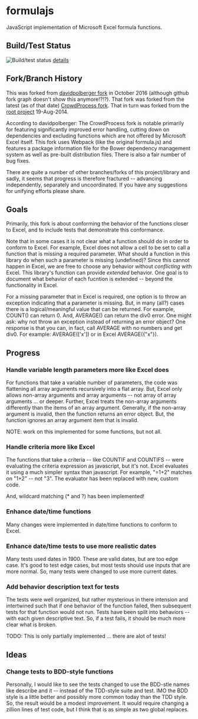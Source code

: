 # formulajs

JavaScript implementation of Microsoft Excel formula functions.

## Build/Test Status

![Build/test status](https://api.travis-ci.org/TruDB/formulajs.svg?branch=master "Build/test status")
[details](https://travis-ci.org/TruDB/formulajs)

## Fork/Branch History
This was forked from [davidpolberger fork](https://github.com/davidpolberger/formulajs) in October 2016 (although github fork graph doesn't show this anymore!?!?). That fork was forked from the latest (as of that date) [CrowdProcess fork](https://github.com/CrowdProcess/formula.js/). That in turn was forked from the [root project](https://github.com/sutoiku/formula.js/) 19-Aug-2014.

According to davidpolberger: The CrowdProcess fork is notable primarily for featuring significantly improved error handling, cutting down on dependencies and excluding functions which are not offered by Microsoft Excel itself.  This fork uses Webpack (like the original formula.js) and features a package information file for the Bower dependency management system as well as pre-built distribution files. There is also a fair number of bug fixes.

There are quite a number of other branches/forks of this project/library and sadly, it seems that progress is therefore fractured -- advancing independently, separately and uncoordinated.   If you have any suggestions for unifying efforts please share.

## Goals

Primarily, this fork is about conforming the behavior of the functions closer to Excel, and  to include tests that demonstrate this conformance.

Note that in some cases it is not clear what a function should do in order to conform to Excel.  For example, Excel does not allow a cell to be set to call a function that is missing a required parameter.  What should a function in this library do when such a parameter is missing (undefined)?  Since this cannot happen in Excel, we are free to choose any behavior without _conflicting_ with Excel.  This library's function can provide _extended_ behavior.  One goal is to document what behavior of each fucntion is extended -- beyond the functionality in Excel.

For a missing parameter that in Excel is required, one option is to throw an exception indicating that a parameter is missing.  But, in many (all?) cases there is a logical/meaningful value that can be returned.  For example, COUNT() can return 0.  And, AVERAGE() can return the div0 error.  One might ask: why not throw an exception instead of returning an error object?  One response is that you can, in fact, call AVERAGE with no numbers and get div0.  For example: AVERAGE(['x']) or in Excel AVERAGE({"x"}).

## Progress

### Handle variable length parameters more like Excel does

For functions that take a variable number of parameters, the code was flattening all array arguments recursively into a flat array.  But, Excel only allows non-array arguments and array arguments -- not array of array arguments ... or deeper.  Further, Excel treats the non-array arguments differently than the items of an array argument.  Generally, if the non-array argument is invalid, then the function returns an error object.  But, the function ignores an array argument item that is invalid.  

NOTE: work on this implemented for some functions, but not all.

### Handle criteria more like Excel

The functions that take a criteria -- like COUNTIF and COUNTIFS -- were evaluating the criteria expression as javascript, but it's not.  Excel evaluates it using a much simpler syntax than javascript.  For example, "=1+2" matches on "1+2" -- not "3".  The evaluator has been replaced with new, custom code.  

And, wildcard matching (* and ?) has been implemented!

### Enhance date/time functions

Many changes were implemented in date/time functions to conform to Excel.

### Enhance date/time tests to use more realistic dates

Many tests used dates in 1900.  These are valid dates, but are too edge case.  It's good to test edge cases, but most tests should use inputs that are more normal.  So, many tests were changed to use more current dates.

### Add behavior description text for tests

The tests were well organized, but rather mysterious in there intension and intertwined such that if one behavior of the function failed, then subsequent tests for that function would not run.  Tests have been split into behaviors -- with each given descriptive text.  So, if a test fails, it should be much more clear what is broken.

TODO: This is only partially implemented ... there are alot of tests!

## Ideas

### Change tests to BDD-style functions

Personally, I would like to see the tests changed to use the BDD-stle names like describe and it -- instead of the TDD-style suite and test.  IMO the BDD style is a little better and possibly more common today than the TDD style.  So, the result would be a modest improvement.  It would require changing a zillion lines of test code, but I think that is as simple as two global replaces.
